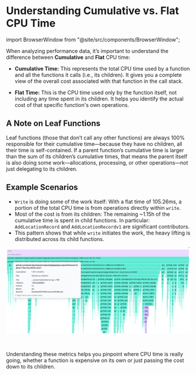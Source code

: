 # Understanding Cumulative vs. Flat CPU Time

import BrowserWindow from "@site/src/components/BrowserWindow";

When analyzing performance data, it’s important to understand the difference between **Cumulative** and **Flat** CPU time:
* **Cumulative Time:** This represents the total CPU time used by a function and all the functions it calls (i.e., its children). It gives you a complete view of the overall cost associated with that function in the call stack.


* **Flat Time:** This is the CPU time used only by the function itself, not including any time spent in its children. It helps you identify the actual cost of that specific function's own operations.


## A Note on Leaf Functions

Leaf functions (those that don’t call any other functions) are always 100% responsible for their cumulative time—because they have no children, all their time is self-contained.
If a parent function’s cumulative time is larger than the sum of its children’s cumulative times, that means the parent itself is also doing some work—allocations, processing, or other operations—not just delegating to its children.

## Example Scenarios

* `Write`  is doing some of the work itself: With a flat time of 105.26ms, a portion of the total CPU time is from operations directly within `write`.
* Most of the cost is from its children: The remaining ~1.15h of the cumulative time is spent in child functions. In particular:
`AddLocationRecord` and `AddLocationRecordv1` are significant contributors.
* This pattern shows that while `write` initiates the work, the heavy lifting is distributed across its child functions.
  
<BrowserWindow>

![Adding a screenshot that explains the example](../static/img/Cumulativevsflat.png)

</BrowserWindow>

<br />

Understanding these metrics helps you pinpoint where CPU time is really going, whether a function is expensive on its own or just passing the cost down to its children.

